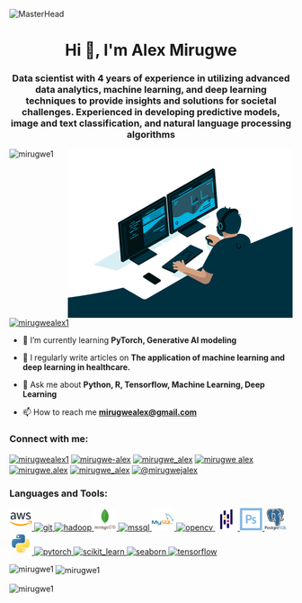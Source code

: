 ![MasterHead](https://cdn.dribbble.com/users/1162077/screenshots/3848914/programmer.gif)
<h1 align="center">Hi 👋, I'm Alex Mirugwe</h1>
<h3 align="center">Data scientist with 4 years of experience in utilizing advanced data analytics, machine learning, and deep learning techniques to provide insights and solutions for societal challenges. Experienced in developing predictive models, image and text classification, and natural language processing algorithms</h3>

<img align="right" alt="Coding" width="400" src="https://github.com/mirugwe1/Data_Protection/blob/master/code.gif">

<p align="left"> <img src="https://komarev.com/ghpvc/?username=mirugwe1&label=Profile%20views&color=0e75b6&style=flat" alt="mirugwe1" /> </p>

<p align="left"> <a href="https://twitter.com/mirugwealex1" target="blank"><img src="https://img.shields.io/twitter/follow/mirugwealex1?logo=twitter&style=for-the-badge" alt="mirugwealex1" /></a> </p>

- 🌱 I’m currently learning **PyTorch, Generative AI modeling**

- 📝 I regularly write articles on  <b> The application of machine learning and deep learning in healthcare.</b> 

- 💬 Ask me about **Python, R, Tensorflow, Machine Learning, Deep Learning**

- 📫 How to reach me **mirugwealex@gmail.com**

<h3 align="left">Connect with me:</h3>
<p align="left">
<a href="https://twitter.com/mirugwealex1" target="blank"><img align="center" src="https://raw.githubusercontent.com/rahuldkjain/github-profile-readme-generator/master/src/images/icons/Social/twitter.svg" alt="mirugwealex1" height="30" width="40" /></a>
<a href="https://linkedin.com/in/mirugwe-alex" target="blank"><img align="center" src="https://raw.githubusercontent.com/rahuldkjain/github-profile-readme-generator/master/src/images/icons/Social/linked-in-alt.svg" alt="mirugwe-alex" height="30" width="40" /></a>
<a href="https://stackoverflow.com/users/mirugwe_alex" target="blank"><img align="center" src="https://raw.githubusercontent.com/rahuldkjain/github-profile-readme-generator/master/src/images/icons/Social/stack-overflow.svg" alt="mirugwe_alex" height="30" width="40" /></a>
<a href="https://kaggle.com/mirugwe alex" target="blank"><img align="center" src="https://raw.githubusercontent.com/rahuldkjain/github-profile-readme-generator/master/src/images/icons/Social/kaggle.svg" alt="mirugwe alex" height="30" width="40" /></a>
<a href="https://fb.com/mirugwe.alex" target="blank"><img align="center" src="https://raw.githubusercontent.com/rahuldkjain/github-profile-readme-generator/master/src/images/icons/Social/facebook.svg" alt="mirugwe.alex" height="30" width="40" /></a>
<a href="https://instagram.com/mirugwe_alex" target="blank"><img align="center" src="https://raw.githubusercontent.com/rahuldkjain/github-profile-readme-generator/master/src/images/icons/Social/instagram.svg" alt="mirugwe_alex" height="30" width="40" /></a>
<a href="https://medium.com/@mirugwejalex" target="blank"><img align="center" src="https://raw.githubusercontent.com/rahuldkjain/github-profile-readme-generator/master/src/images/icons/Social/medium.svg" alt="@mirugwejalex" height="30" width="40" /></a>
</p>

<h3 align="left">Languages and Tools:</h3>
<p align="left"> <a href="https://aws.amazon.com" target="_blank" rel="noreferrer"> <img src="https://raw.githubusercontent.com/devicons/devicon/master/icons/amazonwebservices/amazonwebservices-original-wordmark.svg" alt="aws" width="40" height="40"/> </a> <a href="https://git-scm.com/" target="_blank" rel="noreferrer"> <img src="https://www.vectorlogo.zone/logos/git-scm/git-scm-icon.svg" alt="git" width="40" height="40"/> </a> <a href="https://hadoop.apache.org/" target="_blank" rel="noreferrer"> <img src="https://www.vectorlogo.zone/logos/apache_hadoop/apache_hadoop-icon.svg" alt="hadoop" width="40" height="40"/> </a> <a href="https://www.mongodb.com/" target="_blank" rel="noreferrer"> <img src="https://raw.githubusercontent.com/devicons/devicon/master/icons/mongodb/mongodb-original-wordmark.svg" alt="mongodb" width="40" height="40"/> </a> <a href="https://www.microsoft.com/en-us/sql-server" target="_blank" rel="noreferrer"> <img src="https://www.svgrepo.com/show/303229/microsoft-sql-server-logo.svg" alt="mssql" width="40" height="40"/> </a> <a href="https://www.mysql.com/" target="_blank" rel="noreferrer"> <img src="https://raw.githubusercontent.com/devicons/devicon/master/icons/mysql/mysql-original-wordmark.svg" alt="mysql" width="40" height="40"/> </a> <a href="https://opencv.org/" target="_blank" rel="noreferrer"> <img src="https://www.vectorlogo.zone/logos/opencv/opencv-icon.svg" alt="opencv" width="40" height="40"/> </a> <a href="https://pandas.pydata.org/" target="_blank" rel="noreferrer"> <img src="https://raw.githubusercontent.com/devicons/devicon/2ae2a900d2f041da66e950e4d48052658d850630/icons/pandas/pandas-original.svg" alt="pandas" width="40" height="40"/> </a> <a href="https://www.photoshop.com/en" target="_blank" rel="noreferrer"> <img src="https://raw.githubusercontent.com/devicons/devicon/master/icons/photoshop/photoshop-line.svg" alt="photoshop" width="40" height="40"/> </a> <a href="https://www.postgresql.org" target="_blank" rel="noreferrer"> <img src="https://raw.githubusercontent.com/devicons/devicon/master/icons/postgresql/postgresql-original-wordmark.svg" alt="postgresql" width="40" height="40"/> </a> <a href="https://www.python.org" target="_blank" rel="noreferrer"> <img src="https://raw.githubusercontent.com/devicons/devicon/master/icons/python/python-original.svg" alt="python" width="40" height="40"/> </a> <a href="https://pytorch.org/" target="_blank" rel="noreferrer"> <img src="https://www.vectorlogo.zone/logos/pytorch/pytorch-icon.svg" alt="pytorch" width="40" height="40"/> </a> <a href="https://scikit-learn.org/" target="_blank" rel="noreferrer"> <img src="https://upload.wikimedia.org/wikipedia/commons/0/05/Scikit_learn_logo_small.svg" alt="scikit_learn" width="40" height="40"/> </a> <a href="https://seaborn.pydata.org/" target="_blank" rel="noreferrer"> <img src="https://seaborn.pydata.org/_images/logo-mark-lightbg.svg" alt="seaborn" width="40" height="40"/> </a> <a href="https://www.tensorflow.org" target="_blank" rel="noreferrer"> <img src="https://www.vectorlogo.zone/logos/tensorflow/tensorflow-icon.svg" alt="tensorflow" width="40" height="40"/> </a> </p>

<p><img align="left" src="https://github-readme-stats.vercel.app/api/top-langs?username=mirugwe1&show_icons=true&locale=en&layout=compact" alt="mirugwe1" /></p>

<p>&nbsp;<img align="center" src="https://github-readme-stats.vercel.app/api?username=mirugwe1&show_icons=true&locale=en" alt="mirugwe1" /></p>

<p><img align="center" src="https://github-readme-streak-stats.herokuapp.com/?user=mirugwe1&" alt="mirugwe1" /></p>

